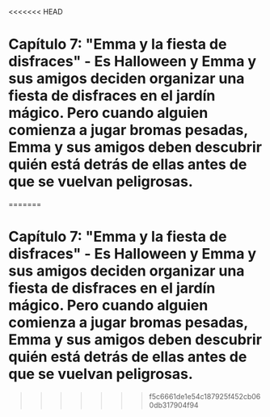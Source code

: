 <<<<<<< HEAD
# Capítulo 7: "Emma y la fiesta de disfraces" - Es Halloween y Emma y sus amigos deciden organizar una fiesta de disfraces en el jardín mágico. Pero cuando alguien comienza a jugar bromas pesadas, Emma y sus amigos deben descubrir quién está detrás de ellas antes de que se vuelvan peligrosas.

=======
# Capítulo 7: "Emma y la fiesta de disfraces" - Es Halloween y Emma y sus amigos deciden organizar una fiesta de disfraces en el jardín mágico. Pero cuando alguien comienza a jugar bromas pesadas, Emma y sus amigos deben descubrir quién está detrás de ellas antes de que se vuelvan peligrosas.

>>>>>>> f5c6661de1e54c187925f452cb060db317904f94

